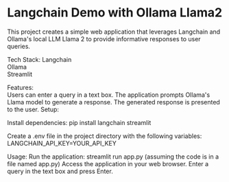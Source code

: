 # Langchain Demo with Ollama Llama2

This project creates a simple web application that leverages Langchain and Ollama's local LLM Llama 2 to provide informative responses to user queries.

Tech Stack:
Langchain   
Ollama   
Streamlit  

Features:  
Users can enter a query in a text box.
The application prompts Ollama's Llama model to generate a response.
The generated response is presented to the user.
Setup:

Install dependencies: pip install langchain streamlit

Create a .env file in the project directory with the following variables:
LANGCHAIN_API_KEY=YOUR_API_KEY


Usage:
Run the application: streamlit run app.py (assuming the code is in a file named app.py)
Access the application in your web browser.
Enter a query in the text box and press Enter.
